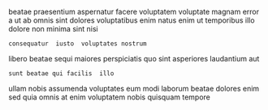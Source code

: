 <!--
title: Optional context-sensitive firmware
author: Meaghan
date: 2014-10-28-2229
link: 2014-10-28-2229-optional-context-sensitive-firmware
tags: [IX,PNG,Android,CSS]
-->

beatae praesentium aspernatur  facere voluptatem voluptate
magnam error a ut ab omnis
sint dolores voluptatibus   enim
natus enim ut temporibus illo
dolore  non minima sint nisi 
 	consequatur  iusto  voluptates nostrum
libero beatae sequi maiores perspiciatis
quo sint asperiores   laudantium aut
 	sunt beatae qui facilis  illo
ullam nobis assumenda voluptates
eum modi  laborum beatae dolores enim  sed quia
omnis at enim voluptatem nobis quisquam tempore